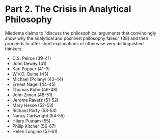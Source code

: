 # Part 2. The Crisis in Analytical Philosophy

Miedema claims to "discuss the philosophical arguments that convincingly show why the analytical and positivist philosophy failed" (38) and then proceeds to offer short explanations of otherwise very distinguished thinkers:
* C.S. Peirce (39-41)
* John Dewey (41)
* Karl Popper (41-3)
* W.V.O. Quine (43)
* Michael {Polanyi (43-44)
* Ernest Nagel (44-45)
* Thomas Kuhn (46-48)
* John Ziman (48-51)
* Jerome Ravetz (51-52)
* Mary Hesse (52-53)
* Richard Rorty (53-54)
* Nancy Cartwright (54-55)
* Hilary Putnam (55)
* Philip Kitcher (56-67)
* Helen Longino (57-61)
